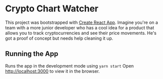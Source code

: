 # Crypto Chart Watcher

This project was bootstrapped with [Create React App](https://github.com/facebook/create-react-app).
Imagine you're on a team with a more junior developer who has a cool idea for a product that allows you to track cryptocurrencies and see their price movements. He's got a proof of concept but needs help cleaning it up.

## Running the App

Runs the app in the development mode using `yarn start`
Open [http://localhost:3000](http://localhost:3000) to view it in the browser.
